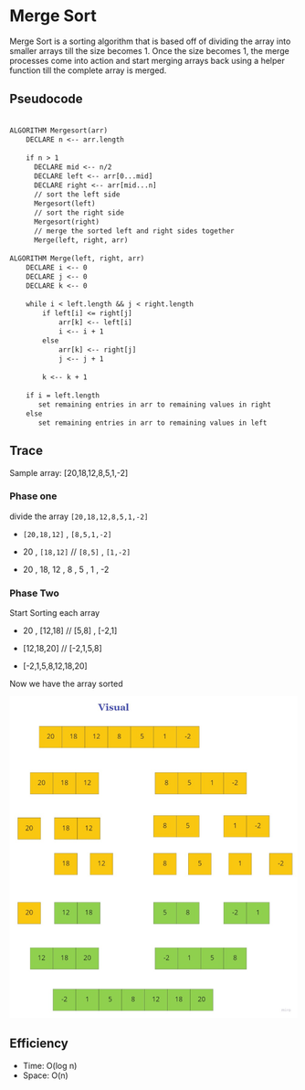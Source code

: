 # Merge Sort

Merge Sort is a sorting algorithm that is based off of dividing the array into smaller arrays till the size becomes 1. Once the size becomes 1, the merge processes come into action and start merging arrays back using a helper function till the complete array is merged.

## Pseudocode

```

ALGORITHM Mergesort(arr)
    DECLARE n <-- arr.length
           
    if n > 1
      DECLARE mid <-- n/2
      DECLARE left <-- arr[0...mid]
      DECLARE right <-- arr[mid...n]
      // sort the left side
      Mergesort(left)
      // sort the right side
      Mergesort(right)
      // merge the sorted left and right sides together
      Merge(left, right, arr)

ALGORITHM Merge(left, right, arr)
    DECLARE i <-- 0
    DECLARE j <-- 0
    DECLARE k <-- 0

    while i < left.length && j < right.length
        if left[i] <= right[j]
            arr[k] <-- left[i]
            i <-- i + 1
        else
            arr[k] <-- right[j]
            j <-- j + 1
            
        k <-- k + 1

    if i = left.length
       set remaining entries in arr to remaining values in right
    else
       set remaining entries in arr to remaining values in left
```

## Trace

Sample array: [20,18,12,8,5,1,-2]

### Phase one

divide the array `[20,18,12,8,5,1,-2]` 

- `[20,18,12]` , `[8,5,1,-2]`

- 20 , `[18,12]` // `[8,5]` , `[1,-2]`

- 20 , 18, 12 , 8 , 5 , 1 , -2

### Phase Two

Start Sorting each array

- 20 , [12,18] // [5,8] , [-2,1]

- [12,18,20] // [-2,1,5,8]

- [-2,1,5,8,12,18,20]

Now we have the array sorted

![](img/visual.jpg)

## Efficiency

- Time: O(log n)
- Space: O(n)


